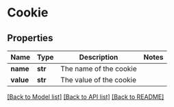 # Cookie

## Properties
Name | Type | Description | Notes
------------ | ------------- | ------------- | -------------
**name** | **str** | The name of the cookie | 
**value** | **str** | The value of the cookie | 

[[Back to Model list]](../README.md#documentation-for-models) [[Back to API list]](../README.md#documentation-for-api-endpoints) [[Back to README]](../README.md)

